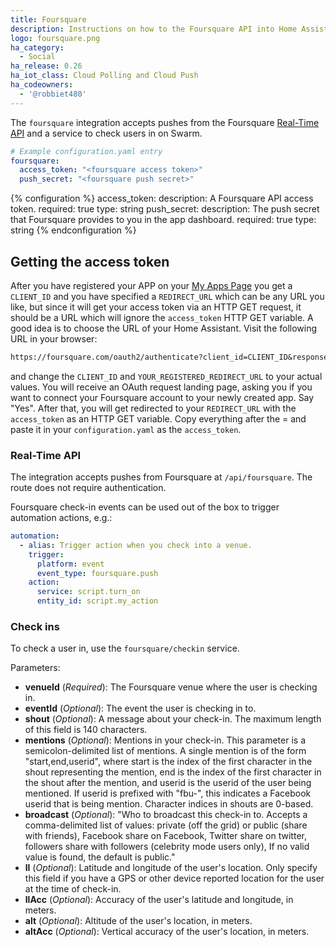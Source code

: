 ```yaml
---
title: Foursquare
description: Instructions on how to the Foursquare API into Home Assistant.
logo: foursquare.png
ha_category:
  - Social
ha_release: 0.26
ha_iot_class: Cloud Polling and Cloud Push
ha_codeowners:
  - '@robbiet480'
---
```


The `foursquare` integration accepts pushes from the Foursquare [Real-Time API](https://developer.foursquare.com/overview/realtime) and a service to check users in on Swarm.

```yaml
# Example configuration.yaml entry
foursquare:
  access_token: "<foursquare access token>"
  push_secret: "<foursquare push secret>"
```

{% configuration %}
access_token:
  description: A Foursquare API access token.
  required: true
  type: string
push_secret:
  description: The push secret that Foursquare provides to you in the app dashboard.
  required: true
  type: string
{% endconfiguration %}

## Getting the access token

After you have registered your APP on your [My Apps Page](https://foursquare.com/developers/apps) you get a `CLIENT_ID` and you have specified a
`REDIRECT_URL` which can be any URL you like, but since it will get your access token via an HTTP GET request, it should be a URL which will ignore the `access_token` HTTP GET variable. A good idea is to choose the URL of your Home Assistant.
Visit the following URL in your browser:

```txt
https://foursquare.com/oauth2/authenticate?client_id=CLIENT_ID&response_type=token&redirect_uri=YOUR_REGISTERED_REDIRECT_URI
```

and change the `CLIENT_ID` and `YOUR_REGISTERED_REDIRECT_URL` to your actual values.
You will receive an OAuth request landing page, asking you if you want to connect your Foursquare account to your newly created app. Say "Yes".
After that, you will get redirected to your `REDIRECT_URL` with the `access_token` as an HTTP GET variable. Copy everything after the = and paste it in your `configuration.yaml` as the `access_token`.

### Real-Time API

The integration accepts pushes from Foursquare at `/api/foursquare`. The route does not require authentication.

Foursquare check-in events can be used out of the box to trigger automation actions, e.g.:

```yaml
automation:
  - alias: Trigger action when you check into a venue.
    trigger:
      platform: event
      event_type: foursquare.push
    action:
      service: script.turn_on
      entity_id: script.my_action
```

### Check ins

To check a user in, use the `foursquare/checkin` service.

Parameters:

- **venueId** (*Required*): The Foursquare venue where the user is checking in.
- **eventId** (*Optional*): The event the user is checking in to.
- **shout** (*Optional*): A message about your check-in. The maximum length of this field is 140 characters.
- **mentions** (*Optional*): Mentions in your check-in. This parameter is a semicolon-delimited list of mentions. A single mention is of the form "start,end,userid", where start is the index of the first character in the shout representing the mention, end is the index of the first character in the shout after the mention, and userid is the userid of the user being mentioned. If userid is prefixed with "fbu-", this indicates a Facebook userid that is being mention. Character indices in shouts are 0-based.
- **broadcast** (*Optional*): "Who to broadcast this check-in to. Accepts a comma-delimited list of values: private (off the grid) or public (share with friends), Facebook share on Facebook, Twitter share on twitter, followers share with followers (celebrity mode users only), If no valid value is found, the default is public."
- **ll** (*Optional*): Latitude and longitude of the user's location. Only specify this field if you have a GPS or other device reported location for the user at the time of check-in.
- **llAcc** (*Optional*): Accuracy of the user's latitude and longitude, in meters.
- **alt** (*Optional*): Altitude of the user's location, in meters.
- **altAcc** (*Optional*): Vertical accuracy of the user's location, in meters.

